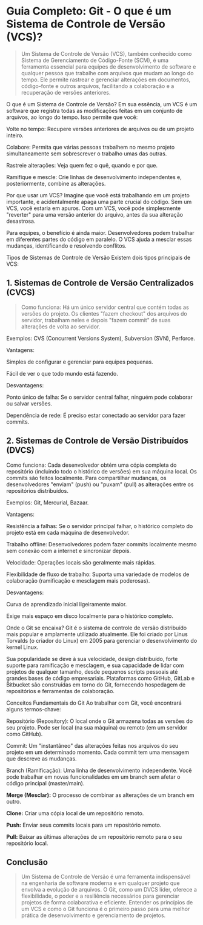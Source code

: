 # Guia Completo: Git - O que é um Sistema de Controle de Versão (VCS)?
>Um Sistema de Controle de Versão (VCS), também conhecido como Sistema de Gerenciamento de Código-Fonte (SCM), é uma ferramenta essencial para equipes de desenvolvimento de software e qualquer pessoa que trabalhe com arquivos que mudam ao longo do tempo. Ele permite rastrear e gerenciar alterações em documentos, código-fonte e outros arquivos, facilitando a colaboração e a recuperação de versões anteriores.

O que é um Sistema de Controle de Versão?
Em sua essência, um VCS é um software que registra todas as modificações feitas em um conjunto de arquivos, ao longo do tempo. Isso permite que você:

Volte no tempo: Recupere versões anteriores de arquivos ou de um projeto inteiro.

Colabore: Permita que várias pessoas trabalhem no mesmo projeto simultaneamente sem sobrescrever o trabalho umas das outras.

Rastreie alterações: Veja quem fez o quê, quando e por que.

Ramifique e mescle: Crie linhas de desenvolvimento independentes e, posteriormente, combine as alterações.

Por que usar um VCS?
Imagine que você está trabalhando em um projeto importante, e acidentalmente apaga uma parte crucial do código. Sem um VCS, você estaria em apuros. Com um VCS, você pode simplesmente "reverter" para uma versão anterior do arquivo, antes da sua alteração desastrosa.

Para equipes, o benefício é ainda maior. Desenvolvedores podem trabalhar em diferentes partes do código em paralelo. O VCS ajuda a mesclar essas mudanças, identificando e resolvendo conflitos.

Tipos de Sistemas de Controle de Versão
Existem dois tipos principais de VCS:

## 1. Sistemas de Controle de Versão Centralizados (CVCS)
>Como funciona: Há um único servidor central que contém todas as versões do projeto. Os clientes "fazem checkout" dos arquivos do servidor, trabalham neles e depois "fazem commit" de suas alterações de volta ao servidor.

Exemplos: CVS (Concurrent Versions System), Subversion (SVN), Perforce.

Vantagens:

Simples de configurar e gerenciar para equipes pequenas.

Fácil de ver o que todo mundo está fazendo.

Desvantagens:

Ponto único de falha: Se o servidor central falhar, ninguém pode colaborar ou salvar versões.

Dependência de rede: É preciso estar conectado ao servidor para fazer commits.

## 2. Sistemas de Controle de Versão Distribuídos (DVCS)
Como funciona: Cada desenvolvedor obtém uma cópia completa do repositório (incluindo todo o histórico de versões) em sua máquina local. Os commits são feitos localmente. Para compartilhar mudanças, os desenvolvedores "enviam" (push) ou "puxam" (pull) as alterações entre os repositórios distribuídos.

Exemplos: Git, Mercurial, Bazaar.

Vantagens:

Resistência a falhas: Se o servidor principal falhar, o histórico completo do projeto está em cada máquina de desenvolvedor.

Trabalho offline: Desenvolvedores podem fazer commits localmente mesmo sem conexão com a internet e sincronizar depois.

Velocidade: Operações locais são geralmente mais rápidas.

Flexibilidade de fluxo de trabalho: Suporta uma variedade de modelos de colaboração (ramificação e mesclagem mais poderosas).

Desvantagens:

Curva de aprendizado inicial ligeiramente maior.

Exige mais espaço em disco localmente para o histórico completo.

Onde o Git se encaixa?
Git é o sistema de controle de versão distribuído mais popular e amplamente utilizado atualmente. Ele foi criado por Linus Torvalds (o criador do Linux) em 2005 para gerenciar o desenvolvimento do kernel Linux.

Sua popularidade se deve à sua velocidade, design distribuído, forte suporte para ramificação e mesclagem, e sua capacidade de lidar com projetos de qualquer tamanho, desde pequenos scripts pessoais até grandes bases de código empresariais. Plataformas como GitHub, GitLab e Bitbucket são construídas em torno do Git, fornecendo hospedagem de repositórios e ferramentas de colaboração.

Conceitos Fundamentais do Git
Ao trabalhar com Git, você encontrará alguns termos-chave:

Repositório (Repository): O local onde o Git armazena todas as versões do seu projeto. Pode ser local (na sua máquina) ou remoto (em um servidor como GitHub).

Commit: Um "instantâneo" das alterações feitas nos arquivos do seu projeto em um determinado momento. Cada commit tem uma mensagem que descreve as mudanças.

Branch (Ramificação): Uma linha de desenvolvimento independente. Você pode trabalhar em novas funcionalidades em um branch sem afetar o código principal (master/main).

**Merge (Mesclar):** O processo de combinar as alterações de um branch em outro.

**Clone:** Criar uma cópia local de um repositório remoto.

**Push:** Enviar seus commits locais para um repositório remoto.

**Pull:** Baixar as últimas alterações de um repositório remoto para o seu repositório local.

## Conclusão
>Um Sistema de Controle de Versão é uma ferramenta indispensável na engenharia de software moderna e em qualquer projeto que envolva a evolução de arquivos. O Git, como um DVCS líder, oferece a flexibilidade, o poder e a resiliência necessários para gerenciar projetos de forma colaborativa e eficiente. Entender os princípios de um VCS e como o Git funciona é o primeiro passo para uma melhor prática de desenvolvimento e gerenciamento de projetos.
